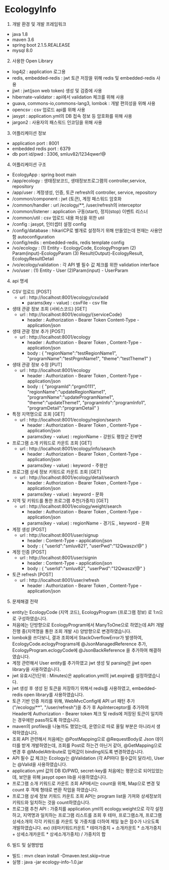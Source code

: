 # EcologyInfo
1. 개발 환경 및 개발 프레임워크
  - java 1.8
  - maven 3.6
  - spring boot 2.1.5.REALEASE
  - mysql 8.0
  
2. 사용한 Open Library
  - log4j2 : application 로그용
  - redis, embedded-redis : jwt 토큰 저장을 위해 redis 및 embedded-redis 사용
  - jjwt : jwt(json web token) 생성 및 검증에 사용
  - hibernate-validator : api에서 validation 체크를 위해 사용
  - guava, commons-io,commons-lang3, lombok : 개발 편의성을 위해 사용
  - opencsv : csv 업로드 api를 위해 사용
  - jasypt : application.yml의 DB 접속 정보 등 암호화를 위해 사용
  - jargon2 : 사용자의 패스워드 인코딩을 위해 사용

3. 어플리케이션 정보
 - application port : 8001
 - embedded redis port : 6379
 - db port id/pwd : 3306, smluv82/1234qwer!@
 
4. 어플리케이션 구조
 - EcologyApp : spring boot main
 - /app/ecology : 생태정보코드, 생태정보프로그램의 controller,service, repository
 - /app/user : 계정생성, 인증, 토큰 refresh의 controller, service, repository
 - /common/component : jwt (토큰), 계정 패스워드 암호화
 - /common/handler : url /ecology/**, /user/refresh의 interceptor
 - /common/listener : application 구동(start), 정지(stop) 이벤트 리스너
 - /common/util : csv 업로드 내용 파싱을 위한 util
 - /config : jasypt, 인터셉터 설정 config
 - /config/database : hikariCP로 별개로 설정하기 위해 만들었는데 현재는 사용안함 autoconfiguration
 - /config/redis : embedded-redis, redis template config
 - /vo/ecology : (1) Entity - EcologyCode, EcologyProgram  (2) Param(input)-EcologyParam (3) Result(Output)-EcologyResult, EcologyResultDetail
 - /vo/ecology/validation : 각 API 별 필수 값 체크를 위한 validation interface
 - /vo/user : (1) Entity - User (2)Param(input) - UserParam
 
4. api 명세
  - CSV 업로드 [POST]
    + url : http://localhost:8001/ecology/csv/add
      + params(key - value) : csvFile - csv file
  - 생태 관광 정보 조회 (서비스코드) [GET]
    + url : http://localhost:8001/ecology/{serviceCode}
      + header : Authorization - Bearer Token
                 Content-Type - application/json
  - 생태 관광 정보 추가 [POST]
    + url : http://localhost:8001/ecology
      + header : Authorization - Bearer Token
                , Content-Type - application/json
      + body : 
        {
          "regionName":"testRegionName1",
          "programName":"testPrgmName1",
          "theme":"testTheme1"
        }
  - 생태 관광 정보 수정 [PUT]
    + url : http://localhost:8001/ecology
      + header : Authorization - Bearer Token
                 , Content-Type - application/json
      + body :
        {
          "programId":"prgm0111",
          "regionName":"updateRegionName1",
          "programName":"updateProgramName1",
          "theme":"updateTheme1",
          "programInfo":"programInfo1",
          "programDetail":"programDetail"
        }
  - 특정 지역명으로 조회 [GET]
    + url : http://localhost:8001/ecology/region/search
      + header : Authorization - Bearer Token
                 , Content-Type - application/json
      + params(key - value) : regionName - 강원도 평창군 진부면
  - 프로그램 소개 키워드로 카운트 조회 [GET]
    + url : http://localhost:8001/ecology/info/search
      + header : Authorization - Bearer Token
                 , Content-Type - application/json
      + params(key - value) : keyword - 주왕산
  - 프로그램 상세 정보 키워드로 카운트 조회 [GET]
    + url : http://localhost:8001/ecology/detail/search
      + header : Authorization - Bearer Token
                 , Content-Type - application/json
      + params(key - value) : keyword - 문화
  - 지역 및 키워드를 통한 프로그램 추천(가중치) [GET]
    + url : http://localhost:8001/ecology/weight/search
      + header : Authorization - Bearer Token
                 , Content-Type - application/json
      + params(key - value) : regionName - 경기도  , keyword - 문화
  - 계정 생성 [POST]
    + url : http://localhost:8001/user/signup
      + header : Content-Type - application/json
      + body : 
        {
          "userId":"smluv821",
          "userPwd":"12Qwaszx!@"
        }
  - 계정 인증 [POST]
    + url : http://localhost:8001/user/signin
      + header : Content-Type - application/json
      + body :
        {
          "userId":"smluv82",
          "userPwd":"12Qwaszx!@"
        }
  - 토큰 refresh [POST]
    + url : http://localhost:8001/user/refresh
      + header : Authorization - Bearer Token
                 , Content-Type - application/json
            
  
5. 문제해결 전략
  - entity는 EcologyCode (지역 코드), EcologyProgram (프로그램 정보) 로 1:n으로 구성하였습니다.
  - 처음에는 단방향으로 EcologyProgram에서 ManyToOne으로 하였는데 API 개발 진행 중(지역명을 통한 조회 개발 시) 양방향으로 변경하였습니다.
  - lombok을 쓰다보니, 결과 조회에서 StackOverflowError가 발생하여,
     EcologyCode.eclogyPrograms에 @JsonManagedReference 추가, EcologyProgram.eclogyCode에 @JsonBackReference 을 추가하여 해결하였습니다.
  - 계정 관련해서 User entity를 추가하였고 jwt 생성 및 parsing은 jjwt open library을 사용하였습니다.
  - jwt 유효시간(단위 : Minutes)은 application.yml의 jwt.expire를 설정하였습니다.
  - jwt 생성 후 생성 된 토큰을 저장하기 위해서 redis를 사용하였고, embedded-redis open library를 사용하였습니다.
  - 토큰 기반 인증 처리를 위해, WebMvcConfig에 API url 패턴 추가 ("/ecology/**", "/user/refresh")을 추가 후
    ApiInterceptor를 추가하여 Header에 Authorization - Bearer token 체크 및 redis에 저장된 토큰이 일치하는 경우에만 pass하도록 하였습니다.
  - maven의 profiles을 나눌까도 했었는데, 운영으로 따로 올릴 부분은 아니라서 생략하였습니다.
  - 조회 API 관련해서 처음에는 @PostMapping으로 @RequestBody로 Json 데이터를 받게 개발하였는데, 조회를 Post로 하는건 아닌거 같아,
    @GetMapping으로 변경 후 @ModelAttribute로 입력값이 binding되도록 변경하였습니다.
  - API 필수 값 체크는 Ecology는 @Validation (각 API마다 필수값이 달라서), User는 @Valid을 사용하였습니다.
  - application.yml 값의 DB ID/PWD, secret-key를 처음에는 평문으로 되어있었는데, 보안을 위해 jasypt open lib을 사용하였습니다.
  - 프로그램 소개 키워드로 카운트 조회 API에서는 count을 위해, Map으로 변경 및 count 후 객체 형태로 변환 작업을 하였습니다.
  - 프로그램 상세 정보 키워드 카운트 조회 API는 program list을 가져와 상세정보의 키워드와 일치하는 것을 count하였습니다.
  - 프로그램 추천 API : 가중치를 application.yml의 ecology.weight으로 각각 설정 하고, 지역명과 일치하는 프로그램 리스트를 조회 후
                       테마, 프로그램소개, 프로그램상세소개의 각각 키워드를 카운트 및 가중치를 더하여 제일 높은 점수가 나오도록 개발하였습니다.
                       ex) (테마키워드카운트 * 테마가중치 + 소개카운트 * 소개가중치 + 상세소개카운트 * 상세소개가중치) / 가중치의 합
  
6. 빌드 및 실행방법
  - 빌드 : mvn clean install -Dmaven.test.skip=true
  - 실행 : java -jar ecology-info-1.0.jar
